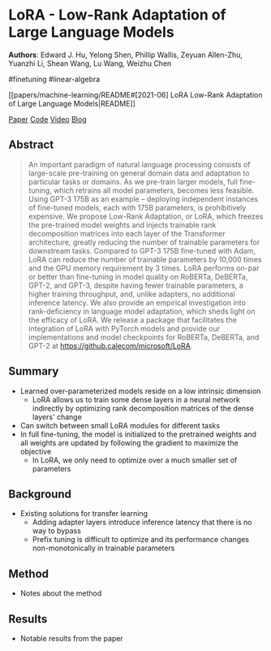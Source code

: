 # LoRA - Low-Rank Adaptation of Large Language Models

**Authors**: Edward J. Hu, Yelong Shen, Phillip Wallis, Zeyuan Allen-Zhu, Yuanzhi Li, Shean Wang, Lu Wang, Weizhu Chen

#finetuning
#linear-algebra

[[papers/machine-learning/README#[2021-06] LoRA Low-Rank Adaptation of Large Language Models|README]]

[Paper](http://arxiv.org/abs/2106.09685)
[Code](https://github.com/microsoft/LoRA)
[Video](https://youtu.be/DhRoTONcyZE?feature=shared)
[Blog](https://www.ibm.com/think/topics/lora)

## Abstract

> An important paradigm of natural language processing consists of large-scale pre-training on general domain data and adaptation to particular tasks or domains. As we pre-train larger models, full fine-tuning, which retrains all model parameters, becomes less feasible. Using GPT-3 175B as an example – deploying independent instances of fine-tuned models, each with 175B parameters, is prohibitively expensive. We propose Low-Rank Adaptation, or LoRA, which freezes the pre-trained model weights and injects trainable rank decomposition matrices into each layer of the Transformer architecture, greatly reducing the number of trainable parameters for downstream tasks. Compared to GPT-3 175B fine-tuned with Adam, LoRA can reduce the number of trainable parameters by 10,000 times and the GPU memory requirement by 3 times. LoRA performs on-par or better than fine-tuning in model quality on RoBERTa, DeBERTa, GPT-2, and GPT-3, despite having fewer trainable parameters, a higher training throughput, and, unlike adapters, no additional inference latency. We also provide an empirical investigation into rank-deficiency in language model adaptation, which sheds light on the efficacy of LoRA. We release a package that facilitates the integration of LoRA with PyTorch models and provide our implementations and model checkpoints for RoBERTa, DeBERTa, and GPT-2 at <https://github.calecom/microsoft/LoRA>.

## Summary

- Learned over-parameterized models reside on a low intrinsic dimension
	- LoRA allows us to train some dense layers in a neural network indirectly by optimizing rank decomposition matrices of the dense layers' change
- Can switch between small LoRA modules for different tasks
- In full fine-tuning, the model is initialized to the pretrained weights and all weights are updated by following the gradient to maximize the objective
	- In LoRA, we only need to optimize over a much smaller set of parameters

## Background

- Existing solutions for transfer learning
	- Adding adapter layers introduce inference latency that there is no way to bypass
	- Prefix tuning is difficult to optimize and its performance changes non-monotonically in trainable parameters

## Method

- Notes about the method

## Results

- Notable results from the paper
